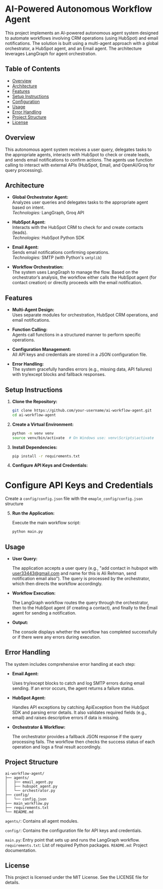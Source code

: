 # AI-Powered Autonomous Workflow Agent

This project implements an AI-powered autonomous agent system designed to automate workflows involving CRM operations (using HubSpot) and email notifications. The solution is built using a multi-agent approach with a global orchestrator, a HubSpot agent, and an Email agent. The architecture leverages LangGraph for agent orchestration.

## Table of Contents
- [Overview](#overview)
- [Architecture](#architecture)
- [Features](#features)
- [Setup Instructions](#setup-instructions)
- [Configuration](#configuration)
- [Usage](#usage)
- [Error Handling](#error-handling)
- [Project Structure](#project-structure)
- [License](#license)

## Overview

This autonomous agent system receives a user query, delegates tasks to the appropriate agents, interacts with HubSpot to check or create leads, and sends email notifications to confirm actions. The agents use function calling to interact with external APIs (HubSpot, Email, and OpenAI/Groq for query processing).

## Architecture

- **Global Orchestrator Agent:**  
  Analyzes user queries and delegates tasks to the appropriate agent based on intent.  
  _Technologies:_ LangGraph, Groq API

- **HubSpot Agent:**  
  Interacts with the HubSpot CRM to check for and create contacts (leads).  
  _Technologies:_ HubSpot Python SDK

- **Email Agent:**  
  Sends email notifications confirming operations.  
  _Technologies:_ SMTP (with Python's `smtplib`)

- **Workflow Orchestration:**  
  The system uses LangGraph to manage the flow. Based on the orchestrator’s analysis, the workflow either calls the HubSpot agent (for contact creation) or directly proceeds with the email notification.

## Features

- **Multi-Agent Design:**  
  Uses separate modules for orchestration, HubSpot CRM operations, and email notifications.
  
- **Function Calling:**  
  Agents call functions in a structured manner to perform specific operations.
  
- **Configuration Management:**  
  All API keys and credentials are stored in a JSON configuration file.
  
- **Error Handling:**  
  The system gracefully handles errors (e.g., missing data, API failures) with try/except blocks and fallback responses.

## Setup Instructions

1. **Clone the Repository:**

   ```bash
   git clone https://github.com/your-username/ai-workflow-agent.git
   cd ai-workflow-agent

2. **Create a Virtual Environment:**
    ```bash
    python -m venv venv
    source venv/bin/activate  # On Windows use: venv\Scripts\activate

3. **Install Dependencies:**

    ```bash
    pip install -r requirements.txt
4. **Configure API Keys and Credentials:**
# Configure API Keys and Credentials

Create a `config/config.json` file with the `emaple_config/config.json` structure


5. **Run the Application:**

    Execute the main workflow script:
    ```bash
    python main.py

## Usage
- **User Query:**

    The application accepts a user query (e.g., "add contact in hubspot with user33443@gmail.com and name for this is Ali Rehman, send notification email also"). The query is processed by the orchestrator, which then directs the workflow accordingly.

- **Workflow Execution:**

    The LangGraph workflow routes the query through the orchestrator, then to the HubSpot agent (if creating a contact), and finally to the Email agent for sending a notification.

-  **Output:**

    The console displays whether the workflow has completed successfully or if there were any errors during execution.

## Error Handling

The system includes comprehensive error handling at each step:

- **Email Agent:**

    Uses try/except blocks to catch and log SMTP errors during email sending. If an error occurs, the agent returns a failure status.

- **HubSpot Agent:**

    Handles API exceptions by catching ApiException from the HubSpot SDK and parsing error details. It also validates required fields (e.g., email) and raises descriptive errors if data is missing.

- **Orchestrator & Workflow:**

    The orchestrator provides a fallback JSON response if the query processing fails. The workflow then checks the success status of each operation and logs a final result accordingly.

## Project Structure

    ai-workflow-agent/
    ├── agents/
    │   ├── email_agent.py
    │   ├── hubspot_agent.py
    │   └── orchestrator.py
    ├── config/
    │   └── config.json
    ├── main_workflow.py
    ├── requirements.txt
    └── README.md

`agents/`: Contains all agent modules.

`config/`: Contains the configuration file for API keys and credentials.

`main.py`: Entry point that sets up and runs the LangGraph workflow.
`requirements.txt`: List of required Python packages.
`README.md`: Project documentation.

## License
This project is licensed under the MIT License. See the LICENSE file for details.





